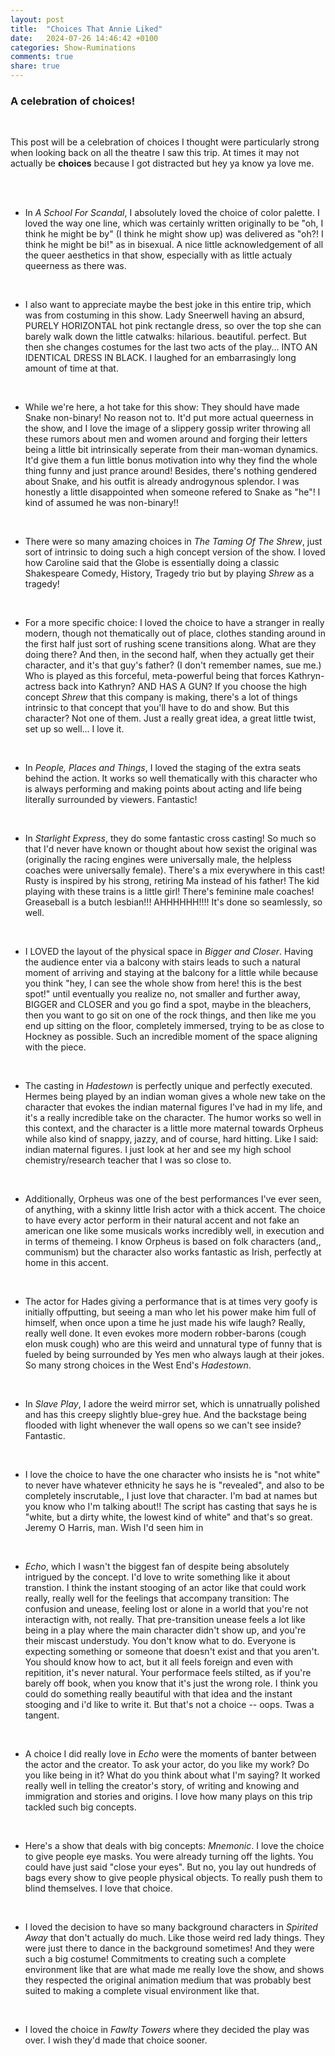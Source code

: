 ```yaml
---
layout: post
title:  "Choices That Annie Liked"
date:   2024-07-26 14:46:42 +0100
categories: Show-Ruminations
comments: true
share: true
---
```




### A celebration of choices!
<br>

This post will be a celebration of choices I thought were particularly strong when looking back on all the theatre I saw this trip. At times it may not actually be **choices** because I got distracted but hey ya know ya love me.

<br>

<br>


+ In *A School For Scandal*, I absolutely loved the choice of color palette. I loved the way one line, which was certainly written originally to be "oh, I think he might be by" (I think he might show up) was delivered as "oh?! I think he might be bi!" as in bisexual. A nice little acknowledgement of all the queer aesthetics in that show, especially with as little actualy queerness as there was.
<br>

+ I also want to appreciate maybe the best joke in this entire trip, which was from costuming in this show. Lady Sneerwell having an absurd, PURELY HORIZONTAL hot pink rectangle dress, so over the top she can barely walk down the little catwalks: hilarious. beautiful. perfect. But then she changes costumes for the last two acts of the play... INTO AN IDENTICAL DRESS IN BLACK. I laughed for an embarrasingly long amount of time at that.
<br>

+ While we're here, a hot take for this show: They should have made Snake non-binary! No reason not to. It'd put more actual queerness in the show, and I love the image of a slippery gossip writer throwing all these rumors about men and women around and forging their letters being a little bit intrinsically seperate from their man-woman dynamics. It'd give them a fun little bonus motivation into why they find the whole thing funny and just prance around! Besides, there's nothing gendered about Snake, and his outfit is already androgynous splendor. I was honestly a little disappointed when someone refered to Snake as "he"! I kind of assumed he was non-binary!!
<br>

+ There were so many amazing choices in *The Taming Of The Shrew*, just sort of intrinsic to doing such a high concept version of the show. I loved how Caroline said that the Globe is essentially doing a classic Shakespeare Comedy, History, Tragedy trio but by playing *Shrew* as a tragedy!
<br>

+ For a more specific choice: I loved the choice to have a stranger in really modern, though not thematically out of place, clothes standing around in the first half just sort of rushing scene transitions along. What are they doing there? And then, in the second half, when they actually get their character, and it's that guy's father? (I don't remember names, sue me.) Who is played as this forceful, meta-powerful being that forces Kathryn-actress back into Kathryn? AND HAS A GUN? If you choose the high concept *Shrew* that this company is making, there's a lot of things intrinsic to that concept that you'll have to do and show. But this character? Not one of them. Just a really great idea, a great little twist, set up so well... I love it.
<br>

+ In *People, Places and Things*, I loved the staging of the extra seats behind the action. It works so well thematically with this character who is always performing and making points about acting and life being literally surrounded by viewers. Fantastic!
<br>

+ In *Starlight Express*, they do some fantastic cross casting! So much so that I'd never have known or thought about how sexist the original was (originally the racing engines were universally male, the helpless coaches were universally female). There's a mix everywhere in this cast! Rusty is inspired by his strong, retiring Ma instead of his father! The kid playing with these trains is a little girl! There's feminine male coaches! Greaseball is a butch lesbian!!! AHHHHHH!!!! It's done so seamlessly, so well.
<br>

+ I LOVED the layout of the physical space in *Bigger and Closer*. Having the audience enter via a balcony with stairs leads to such a natural moment of arriving and staying at the balcony for a little while because you think "hey, I can see the whole show from here! this is the best spot!" until eventually you realize no, not smaller and further away, BIGGER and CLOSER and you go find a spot, maybe in the bleachers, then you want to go sit on one of the rock things, and then like me you end up sitting on the floor, completely immersed, trying to be as close to Hockney as possible. Such an incredible moment of the space aligning with the piece. 
<br>

+ The casting in *Hadestown* is perfectly unique and perfectly executed. Hermes being played by an indian woman gives a whole new take on the character that evokes the indian maternal figures I've had in my life, and it's a really incredible take on the character. The humor works so well in this context, and the character is a little more maternal towards Orpheus while also kind of snappy, jazzy, and of course, hard hitting. Like I said: indian maternal figures. I just look at her and see my high school chemistry/research teacher that I was so close to.
<br>

+ Additionally, Orpheus was one of the best performances I've ever seen, of anything, with a skinny little Irish actor with a thick accent. The choice to have every actor perform in their natural accent and not fake an american one like some musicals works incredibly well, in execution and in terms of themeing. I know Orpheus is based on folk characters (and,, communism) but the character also works fantastic as Irish, perfectly at home in this accent. 
<br>

+ The actor for Hades giving a performance that is at times very goofy is initially offputting, but seeing a man who let his power make him full of himself, when once upon a time he just made his wife laugh? Really, really well done. It even evokes more modern robber-barons (cough elon musk cough) who are this weird and unnatural type of funny that is fueled by being surrounded by Yes men who always laugh at their jokes. So many strong choices in the West End's *Hadestown*.
<br>

+ In *Slave Play*, I adore the weird mirror set, which is unnatrually polished and has this creepy slightly blue-grey hue. And the backstage being flooded with light whenever the wall opens so we can't see inside? Fantastic. 
<br>

+ I love the choice to have the one character who insists he is "not white" to never have whatever ethnicity he says he is "revealed", and also to be completely inscrutable,, I just love that character. I'm bad at names but you know who I'm talking about!! The script has casting that says he is "white, but a dirty white, the lowest kind of white" and that's so great. Jeremy O Harris, man. Wish I'd seen him in
<br>

+ *Echo*, which I wasn't the biggest fan of despite being absolutely intrigued by the concept. I'd love to write something like it about transtion. I think the instant stooging of an actor like that could work really, really well for the feelings that accompany transition: The confusion and unease, feeling lost or alone in a world that you're not interactign with, not really. That pre-transition unease feels a lot like being in a play where the main character didn't show up, and you're their miscast understudy. You don't know what to do. Everyone is expecting something or someone that doesn't exist and that you aren't. You should know how to act, but it all feels foreign and even with repitition, it's never natural. Your performace feels stilted, as if you're barely off book, when you know that it's just the wrong role. I think you could do something really beautiful with that idea and the instant stooging and i'd like to write it. But that's not a choice -- oops. Twas a tangent. 
<br>

+ A choice I did really love in *Echo* were the moments of banter between the actor and the creator. To ask your actor, do you like my work? Do you like being in it? What do you think about what I'm saying? It worked really well in telling the creator's story, of writing and knowing and immigration and stories and origins. I love how many plays on this trip tackled such big concepts.
<br>

+ Here's a show that deals with big concepts: *Mnemonic*. I love the choice to give people eye masks. You were already turning off the lights. You could have just said "close your eyes". But no, you lay out hundreds of bags every show to give people physical objects. To really push them to blind themselves. I love that choice.
<br>

+ I loved the decision to have so many background characters in *Spirited Away* that don't actually do much. Like those weird red lady things. They were just there to dance in the background sometimes! And they were such a big costume! Commitments to creating such a complete environment like that are what made me really love the show, and shows they respected the original animation medium that was probably best suited to making a complete visual environment like that.
<br>

+ I loved the choice in *Fawlty Towers* where they decided the play was over. I wish they'd made that choice sooner.
<br>
<br>
<br>